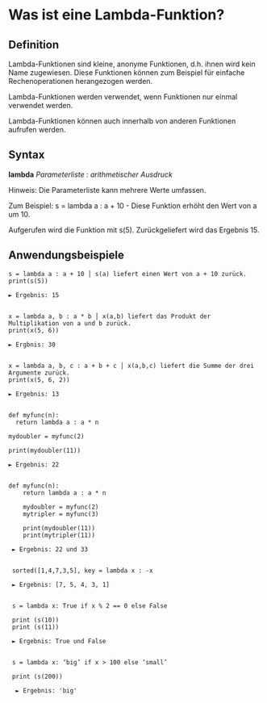 # Was ist eine Lambda-Funktion?

## Definition
Lambda-Funktionen sind kleine, anonyme Funktionen, d.h. ihnen wird kein Name zugewiesen. Diese Funktionen können zum Beispiel für einfache Rechenoperationen herangezogen werden.

Lambda-Funktionen werden verwendet, wenn Funktionen nur einmal verwendet werden.

Lambda-Funktionen können auch innerhalb von anderen Funktionen aufrufen werden.

## Syntax
**lambda** *Parameterliste* : *arithmetischer Ausdruck*

Hinweis: Die Parameterliste kann mehrere Werte umfassen.

Zum Beispiel:
s = lambda a : a + 10 - Diese Funktion erhöht den Wert von a um 10.

Aufgerufen wird die Funktion mit s(5). Zurückgeliefert wird das Ergebnis 15.


## Anwendungsbeispiele

    s = lambda a : a + 10 │ s(a) liefert einen Wert von a + 10 zurück.
    print(s(5))
    
    ► Ergebnis: 15


    x = lambda a, b : a * b │ x(a,b) liefert das Produkt der Multiplikation von a und b zurück.
    print(x(5, 6))
    
    ► Ergbnis: 30


    x = lambda a, b, c : a + b + c │ x(a,b,c) liefert die Summe der drei Argumente zurück.
    print(x(5, 6, 2))
    
    ► Ergebnis: 13


    def myfunc(n):
      return lambda a : a * n

    mydoubler = myfunc(2)

    print(mydoubler(11))
    
    ► Ergebnis: 22
    
    
    def myfunc(n):
        return lambda a : a * n

        mydoubler = myfunc(2)
        mytripler = myfunc(3)

        print(mydoubler(11)) 
        print(mytripler(11))
        
     ► Ergebnis: 22 und 33
        
      
     sorted([1,4,7,3,5], key = lambda x : -x
     
     ► Ergebnis: [7, 5, 4, 3, 1]
     
     
     s = lambda x: True if x % 2 == 0 else False
     
     print (s(10))
     print (s(11))
     
     ► Ergebnis: True und False
     
     
     s = lambda x: ‘big’ if x > 100 else ‘small’
     
     print (s(200))
     
      ► Ergebnis: 'big'
     
     
     
     
